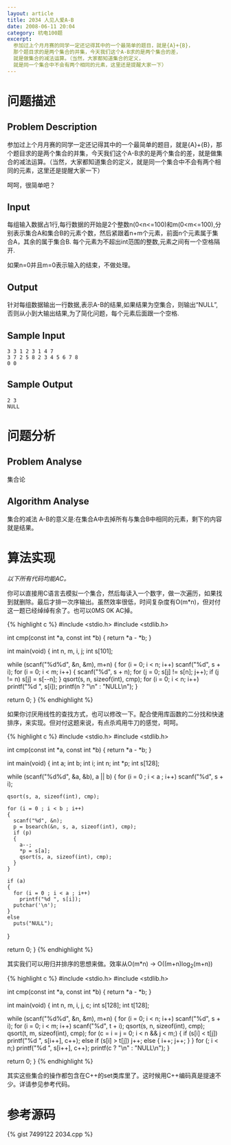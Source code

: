 ```yaml
---
layout: article
title: 2034 人见人爱A-B
date: 2008-06-11 20:04
category: 杭电100题
excerpt:
  参加过上个月月赛的同学一定还记得其中的一个最简单的题目，就是{A}+{B}，
  那个题目求的是两个集合的并集，今天我们这个A-B求的是两个集合的差，
  就是做集合的减法运算。（当然，大家都知道集合的定义，
  就是同一个集合中不会有两个相同的元素，这里还是提醒大家一下）
---
```

# 问题描述

## Problem Description

参加过上个月月赛的同学一定还记得其中的一个最简单的题目，就是{A}+{B}，那个题目求的是两个集合的并集，今天我们这个A-B求的是两个集合的差，就是做集合的减法运算。（当然，大家都知道集合的定义，就是同一个集合中不会有两个相同的元素，这里还是提醒大家一下）

呵呵，很简单吧？

## Input

每组输入数据占1行,每行数据的开始是2个整数n(0<n<=100)和m(0<m<=100),分别表示集合A和集合B的元素个数，然后紧跟着n+m个元素，前面n个元素属于集合A，其余的属于集合B. 每个元素为不超出int范围的整数,元素之间有一个空格隔开.

如果n=0并且m=0表示输入的结束，不做处理。

## Output

针对每组数据输出一行数据,表示A-B的结果,如果结果为空集合，则输出“NULL”,否则从小到大输出结果,为了简化问题，每个元素后面跟一个空格.

## Sample Input

    3 3 1 2 3 1 4 7
    3 7 2 5 8 2 3 4 5 6 7 8
    0 0

## Sample Output

    2 3
    NULL

# 问题分析

## Problem Analyse

集合论

## Algorithm Analyse

集合的减法 A-B的意义是:在集合A中去掉所有与集合B中相同的元素，剩下的内容就是结果。

# 算法实现

*以下所有代码均能AC。*

你可以直接用C语言去模拟一个集合，然后每读入一个数字，做一次遍历，如果找到就删除。最后才排一次序输出。虽然效率很低，时间复杂度有O(m*n)，但对付这一题已经绰绰有余了。也可以0MS 0K AC掉。

{% highlight c %}
#include <stdio.h>
#include <stdlib.h>

int cmp(const int *a, const int *b)
{
  return *a - *b;
}

int main(void)
{
  int n, m, i, j;
  int s[101];
  
  while (scanf("%d%d", &n, &m), m+n)
  {
    for (i = 0; i < n; i++)
      scanf("%d", s + i);
    for (i = 0; i < m; i++)
    {
      scanf("%d", s + n);
      for (j = 0; s[j] != s[n]; j++);
      if (j != n) s[j] = s[--n];
    }
    qsort(s, n, sizeof(int), cmp);
    for (i = 0; i < n; i++)
      printf("%d ", s[i]);
    printf(n ? "\n" : "NULL\n");
  }
  
  return 0;
}
{% endhighlight %}

如果你讨厌用线性的查找方式，也可以修改一下。配合使用库函数的二分找和快速排序，来实现。但对付这题来说，有点杀鸡用牛刀的感觉，呵呵。

{% highlight c %}
#include <stdio.h>
#include <stdlib.h>

int cmp(const int *a, const int *b)
{
  return *a - *b;
}

int main(void)
{
  int a;
  int b;
  int i;
  int n;
  int *p;
  int s[128];
  
  while (scanf("%d%d", &a, &b), a || b)
  {
    for (i = 0 ; i < a ; i++)
      scanf("%d", s + i);

    qsort(s, a, sizeof(int), cmp);

    for (i = 0 ; i < b ; i++)
    {
      scanf("%d", &n);
      p = bsearch(&n, s, a, sizeof(int), cmp);
      if (p)
      {
        a--;
        *p = s[a];
        qsort(s, a, sizeof(int), cmp);
      }
    }

    if (a)
    {
      for (i = 0 ; i < a ; i++)
        printf("%d ", s[i]);
      putchar('\n');
    }
    else
      puts("NULL");
  }

  return 0;
}
{% endhighlight %}

其实我们可以用归并排序的思想来做。效率从O(m*n) -> O((m+n)log<sub>2</sub>(m+n))

{% highlight c %}
#include <stdio.h>
#include <stdlib.h>

int cmp(const int *a, const int *b)
{
  return *a - *b;
}

int main(void)
{
  int n, m, i, j, c;
  int s[128];
  int t[128];
  
  while (scanf("%d%d", &n, &m), m+n)
  {
    for (i = 0; i < n; i++)
      scanf("%d", s + i);
    for (i = 0; i < m; i++)
      scanf("%d", t + i);
    qsort(s, n, sizeof(int), cmp);
    qsort(t, m, sizeof(int), cmp);
    for (c = i = j = 0; i < n && j < m;)
    {
      if (s[i] < t[j])
        printf("%d ", s[i++], c++);
      else if (s[i] > t[j])
        j++;
      else
      {
        i++;
        j++;
      }
    }
    for (; i < n;) printf("%d ", s[i++], c++);
    printf(c ? "\n" : "NULL\n");
  }
  
  return 0;
}
{% endhighlight %}

其实这些集合的操作都包含在C++的set类库里了。这时候用C++编码真是提速不少。详请参见参考代码。

# 参考源码

{% gist 7499122 2034.cpp %}
